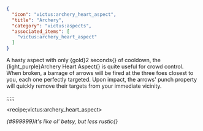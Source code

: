 ```json
{
  "icon": "victus:archery_heart_aspect",
  "title": "Archery",
  "category": "victus:aspects",
  "associated_items": [
    "victus:archery_heart_aspect"
  ]
}
```

A hasty aspect with only {gold}2 seconds{} of cooldown, the {light_purple}Archery Heart Aspect{} is quite useful for
crowd control. When broken, a barrage of arrows will be fired at the three foes closest to you, each one perfectly
targeted. Upon impact, the arrows' punch property will quickly remove their targets from your immediate vicinity.

;;;;;

<recipe;victus:archery_heart_aspect>

*{#999999}it's like ol' betsy, but less rustic{}*